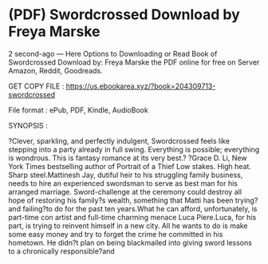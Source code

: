 # (PDF) Swordcrossed Download by Freya Marske

2 second-ago — Here Options to Downloading or Read Book of Swordcrossed Download by: Freya Marske the PDF online for free on Server Amazon, Reddit, Goodreads.

GET COPY FILE : https://us.ebookarea.xyz/?book=204309713-swordcrossed

File format : ePub, PDF, Kindle, AudioBook

SYNOPSIS :

?Clever, sparkling, and perfectly indulgent, Swordcrossed feels like stepping into a party already in full swing. Everything is possible; everything is wondrous. This is fantasy romance at its very best.? ?Grace D. Li, New York Times bestselling author of Portrait of a Thief Low stakes. High heat. Sharp steel.Mattinesh Jay, dutiful heir to his struggling family business, needs to hire an experienced swordsman to serve as best man for his arranged marriage. Sword-challenge at the ceremony could destroy all hope of restoring his family?s wealth, something that Matti has been trying?and failing?to do for the past ten years.What he can afford, unfortunately, is part-time con artist and full-time charming menace Luca Piere.Luca, for his part, is trying to reinvent himself in a new city. All he wants to do is make some easy money and try to forget the crime he committed in his hometown. He didn?t plan on being blackmailed into giving sword lessons to a chronically responsible?and
